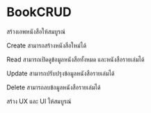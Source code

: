# BookCRUD
สร้างเอพหนังสือให้สมบูรณ์

Create สามารถสร้างหนังสือใหม่ได้

Read สามารถเปิดดูข้อมูลหนังสือทั้งหมด และหนังสือรายเล่มได้

Update สามารถปรับปรุงข้อมูลหนังสือรายเล่มได้

Delete สามารถลบข้อมูลหนังสือรายเล่มได้

สร้าง UX และ UI ให้สมบูรณ์

